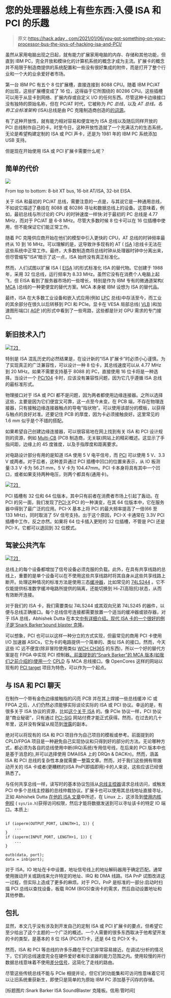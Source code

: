 # 您的处理器总线上有些东西:入侵 ISA 和 PCI 的乐趣

> 原文:[https://hack aday . com/2021/01/06/you-got-something-on-your-processor-bus-the-joys-of-hacking-isa-and-PCI/](https://hackaday.com/2021/01/06/you-got-something-on-your-processor-bus-the-joys-of-hacking-isa-and-pci/)

虽然从家用电脑出现之日起，就有能力扩展家用电脑的内存、存储和其他功能，但直到 IBM PC，完全开放和模块化的计算机系统的概念才成为主流。扩展卡的概念并不局限于制造商提供的系统配置和一些没有很好集成的附件，而是打开了整个行业和一个大的业余爱好者市场。

第一台 IBM PC 有五个 8 位扩展槽，直接连接到 8088 CPU。随着 IBM PC/AT 的出现，这些扩展槽变成了 16 位，这得益于它所围绕的 80286 CPU。这些插槽可以用于从显卡到网络、扩展内存或自定义 I/O 的任何东西。尽管这种卡边缘接口没有独特的原始名称，但在 PC/AT 时代，它被称为 *PC 总线*，以及 *AT 总线。*名称*工业标准架构* (ISA)总线是由 PC 克隆制造商创造的[的词源](https://en.wikipedia.org/wiki/Retronym)。

有了这种开放性，就有能力相对容易和便宜地为 ISA 总线以及随后同样开放的 PCI 总线制作自己的卡。时至今日，这种开放性造就了一个充满活力的生态系统，无论是希望构建定制的 ISA 或 PCI 声卡，还是为 1981 年的 IBM PC 系统添加 USB 支持。

但是现在开始使用 ISA 或 PCI 扩展卡需要什么呢？

## 简单的代价

[![](../Images/63b2ab7e0e2160d60c4dbf0f68f4db7f.png)](https://hackaday.com/wp-content/uploads/2020/12/Bussysteme_Extended_ISA_32Bit_ISA_16Bit_XT_8Bit.jpg)

From top to bottom: 8-bit XT bus, 16-bit AT/ISA, 32-bit EISA.

关于 ISA 和最初的 PC/AT 总线，需要注意的一点是，与其说它是一种通用总线，不如说它描述了悬挂在 8088 或 80286 寻址和数据总线上的设备。这意味着，例如，最初总线与所讨论的 CPU 的时钟速度一样快:对于最初的 PC 总线是 4.77 MHz，而对于 PC/AT 是 6-8 MHz。尽管大多数时候 8 位卡可以在 16 位插槽中使用，但不能保证它们能正常工作。

随着 PC 克隆供应商开始在他们的模型中引入更快的 CPU，AT 总线的时钟频率最终从 10 到 16 MHz。可以理解的是，这导致许多现有的 AT ( [ISA](https://en.wikipedia.org/wiki/Industry_Standard_Architecture) )总线卡无法在这些系统中正常工作。最终，大多数制造商将总线时钟从处理器时钟中分离出来，但尽管缩写“ISA”暗示了这一点，ISA 始终没有真正标准化。

然而，人们试图以扩展 ISA ( [EISA](https://en.wikipedia.org/wiki/Extended_Industry_Standard_Architecture) )的形式标准化 ISA 的替代物。它创建于 1988 年，采用 32 位总线，运行频率为 8.33 MHz。虽然它没有在消费个人电脑上起飞，但 EISA 看到了服务器市场的一些增长，特别是作为 IBM 专有的微通道架构( [MCA](https://en.wikipedia.org/wiki/Micro_Channel_architecture) )总线的一种更便宜的替代方案。MCA 本身被 IBM 设想为 ISA 的替代品。

最终，ISA 在大多数工业设备和嵌入式应用(例如 [LPC](https://en.wikipedia.org/wiki/Low_Pin_Count) 总线)中存活至今，而工业的其余部分在很久以后转移到 PCI 和 PCIe。显卡在 VESA 局部总线( [VLB](https://en.wikipedia.org/wiki/VESA_Local_Bus) )和加速图形端口( [AGP](https://en.wikipedia.org/wiki/Accelerated_Graphics_Port) )的形式中看到了一些弯路，这些都是针对 GPU 需求的专门接口。

## 新旧技术入门

[![](../Images/39bb62fdab420eeef9dedd4459cc806f.png)T2】](https://hackaday.com/wp-content/uploads/2021/01/ISA_slot_pinout_had.jpg)

特别是 ISA 混乱历史的必然结果是，在设计新的“ISA 扩展卡”时必须小心谨慎。为了实现真正的广泛兼容性，可以设计一种 8 位卡，其总线速度可以从 4.77 MHz 到 20 MHz。如果不需要支持基于 8088 的 PC，直接使用 16 位卡将是一种选择。当设计一个 [PC/104](https://en.wikipedia.org/wiki/PC/104) 卡时，应该没有兼容性问题，因为它几乎遵循 ISA 总线的最标准形式。

物理接口对于 ISA 或 PCI 都不是问题，因为两者都使用边缘连接器。之所以选择这些，主要是因为它们便宜又可靠，这一点至今未变。在 PCB 端，不存在物理连接器，只有接触边缘连接器触点的导电“指状物”。可以使用该部分的模板，以获得与触点的良好对准。还要记住 PCB 的厚度，因为卡必须接触良好。这里常见的 1.6 mm 似乎是个不错的搭配。

如果希望自己创建边缘连接器，可以很容易地在网上找到有关 ISA 和 PCI 设计规则的资源，例如 [Multi-CB](https://www.multi-circuit-boards.eu/en/pcb-design-aid/pc-pci-boards.html) (PCB 制造商，无关联)网站上的精彩概述。这显示了手指间距，边缘上的 45 度锥度，以及手指厚度和距离要求。

对电路设计部分有用的是知道 ISA 使用 5 V 电平信号，而 [PCI](https://en.wikipedia.org/wiki/Peripheral_Component_Interconnect) 可以使用 5 V、3.3 V 或两者。对于后者，这种差异通过 PCI 插槽中凹口的位置来表示，从 IO 板测量:3.3 V 卡为 56.21 mm，5 V 卡为 104.47mm。PCI 卡本身将具有其中一个凹口，或者如果支持两种电压，则两个都具有(通用卡)。

[![](../Images/273244cf446e235b3e35355ab7f36e46.png)T2】](https://hackaday.com/wp-content/uploads/2021/01/PCI_slot_keying_had.jpg)

PCI 插槽有 32 位和 64 位版本，其中只有前者在消费者市场上引起了轰动。在 PCI 的另一面，我们发现了[PCI-X](https://en.wikipedia.org/wiki/PCI-X):PCI 的一种演变，在其 64 位版本中，它在服务器中得到了最广泛的应用。PCI-X 基本上将 PCI 的最大频率提高了一倍(66 至 133 MHz)，同时取消了 5V 信号支持。出于这个原因，PCI-X 卡通常在 3.3V PCI 插槽中工作，反之亦然。如果将 64 位卡插入更短的 32 位插槽，不管是 PCI 还是 PCI-X，它都可以退回到 32 位模式。

## 驾驶公共汽车

[![](../Images/c3052b0a5db3092cd1423a5b9626cb96.png)T2】](https://hackaday.com/wp-content/uploads/2021/01/74ls244_logic_diagram_had.jpg)

总线上的每个设备都增加了信号设备必须克服的负载。此外，在具有共享线路的总线上，重要的是单个设备可以在不使用这些共享线路时将其自身从这些共享线路上断开。处理这种情况的标准方法是使用三态[缓冲器](https://en.wikipedia.org/wiki/Digital_buffer)，比如常见的 [74LS244](https://www.ti.com/product/SN74LS244) 。它不仅能提供标准数字缓冲电路所提供的隔离，还能切换到 Hi-Z(高阻抗)状态，从而有效断开连接。

对于我们的 ISA 卡，我们需要类似 74LS244 或其双向兄弟 74LS245 的器件，以便与总线正确接口。每个总线信号连接都需要放置一个适当的缓冲器或锁存器，对于 ISA 总线，Abhishek Dutta 在本文[中有详细介绍。现代 ISA 卡的一个很好的例子是](https://linuxgazette.net/124/dutta.html)[‘Snark Barker’sound blaster 克隆](https://github.com/schlae/snark-barker)。

可以想象，PCI 也可以以这样一种分立的方式实现，但最常见的商用 PCI 卡使用 I/O 加速器 ASICs，它为卡的电路提供一个简单的、类似 ISA 的接口。然而，今天这些 IC 远不便宜(除非冒险使用类似 [WCH CH365](http://www.wch-ic.com/products/CH365.html) 的东西)，所以一个好的替代方案是在 FPGA 中实现 PCI 控制器[。前面提到的“Snark Barker”](https://www.fpga4fun.com/PCI.html)[的 MCA 版本(如我们之前介绍的](https://github.com/schlae/snark-barker-mca)[)使用一个](https://hackaday.com/2020/12/01/giving-micro-channel-bus-computers-a-sound-blaster-bark/) [CPLD](https://en.wikipedia.org/wiki/Complex_programmable_logic_device) 与 MCA 总线接口。像 OpenCores 这样的网站以现有的 [PCI target](https://opencores.org/projects/pci32tlite_oc) 项目为特色，可以作为一个起点。

## 与 ISA 和 PCI 聊天

在制作一个带有金色边缘接触指的闪亮 PCB 并在其上焊接一些总线缓冲 IC 或 FPGA 之后，人们仍然必须能够实际谈论实际的 ISA 或 PCI 协议。幸运的是，有很多关于 ISA 协议的资源，比如[这个关于 ISA](http://hamblen.ece.gatech.edu/489X/ISA.htm) 的。像 PCIe 协议一样，PCI 协议是“商业秘密”，只有通过 [PCI-SIG](https://en.wikipedia.org/wiki/PCI-SIG) 网站付费才能正式获得。然而，在过去的几十年里，这并没有保留从规范到[泄露](https://www.ics.uci.edu/~harris/ics216/pci/PCI_22.pdf)的副本。

绝对可以将现有的 ISA 和 PCI 项目作为自己项目的模板或参考。前面提到的 CPLD/FPGA 项目是一种避免自己实现协议和只得到好的部分的方法。无论哪种方式，都必须为各自的总线使用中断(IRQ)系统(专用信号线，在后来的 PCI 版本中也是基于消息的),并可以选择使用 DMA(ISA 上的 DRQn & DACKn)。然而，涵盖 ISA 和 PCI 总线的复杂性本身就需要一整篇文章。然而，对于我们这些拥有带拨动开关的 ISA 卡或者(更糟糕的)ISA PnP(即插即用)卡的人来说，这些应该已经很熟悉了。

与任何共享总线一样，读写时的基本协议包括从[总线主控器](https://en.wikipedia.org/wiki/Bus_mastering)请求总线访问，或触发 PCI 中多个总线主控器的总线仲裁协议。扩展卡也可以使用其总线地址直接寻址，正如 Abhishek Dutta [在他的 ISA 文章](https://linuxgazette.net/124/dutta.html)中所述，在 Linux 上，这涉及到[使用内核例程](https://linuxgazette.net/124/misc/dutta/isa.c.txt) ( `sys/io.h`)获得访问权限，然后才能将数据发送到可以寻址该卡的特定 IO 端口。本质上:

```

if (ioperm(OUTPUT_PORT, LENGTH+1, 1)) {
	...
}
if (ioperm(INPUT_PORT, LENGTH+1, 1)) {
	...
}

outb(data, port);
data = inb(port);

```

对于 ISA，IO 地址在卡中设置，地址信号线上的地址解码器用于确定匹配。通常使用拨动开关或跳线来允许特定的地址、IRQ 和 DMA 线路。ISA PnP 试图改进这一过程，但实际上造成了更多的麻烦。对于 PCI，PnP 是标准的一部分:启动时扫描 PCI 总线以查找设备，板载 ROM (BIOS)查询卡的需求，然后自动设置地址和其他参数。

## 包扎

显然，本文几乎没有涉及到开发自己的定制 ISA 或 PCI 扩展卡的要点，但希望它至少给出了这个主题的一个广泛的概述。一个人需要的很多东西取决于他希望开发的卡的类型，是基本的 8 位 ISA (PC/XT)卡，还是 64 位 PCI-X 卡。

然而，ISA 和 PCI 等总线的许多乐趣在于它们非常容易接近。在调试/分析的情况下，它们的总线速度完全在硬件爱好者和示波器的能力范围之内。使用较慢的并行数据总线意味着不使用[差分信号](https://en.wikipedia.org/wiki/Differential_signaling)，这简化了走线的路由。

尽管这些传统总线不能与 PCIe 相提并论，但它们的功能集和可访问性意味着它可以让旧系统重获新生，即使只是简单的为原始 IBM PC 添加基于闪存的存储。

[标题图片:Snark Barker ISA SoundBlaster 克隆板。信用:管时间]